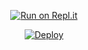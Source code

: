 </details>

<div align="center">
	
[![Run on Repl.it](https://repl.it/badge/github/quiec/whatsAlfa)](https://raganork-web.vercel.app/)

[![Deploy](https://www.herokucdn.com/deploy/button.svg)](https://heroku.com/deploy)
</div>

